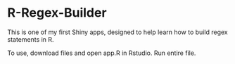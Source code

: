# R-Regex-Builder
This is one of my first Shiny apps, designed to help learn how to build regex statements in R.


To use, download files and open app.R in Rstudio. Run entire file.
